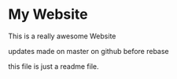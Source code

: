 # My Website

This is a really awesome Website

updates made on master on github before rebase

this file is just a readme file.
